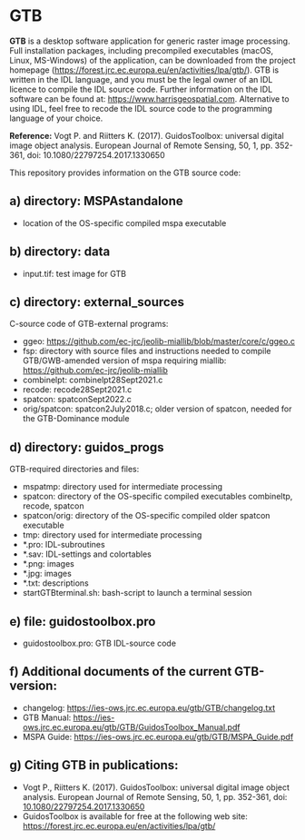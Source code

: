 # GTB
**GTB** is a desktop software application for generic raster image processing. Full installation packages, including precompiled executables (macOS, Linux, MS-Windows) of the application, can be downloaded from the project homepage (https://forest.jrc.ec.europa.eu/en/activities/lpa/gtb/). GTB is written in the IDL language, and you must be the legal owner of an IDL licence to compile the IDL source code. Further information on the IDL software can be found at: https://www.harrisgeospatial.com. Alternative to using IDL, feel free to recode the IDL source code to the programming language of your choice.

**Reference:** Vogt P. and Riitters K. (2017). GuidosToolbox: universal digital image object analysis. European Journal of Remote Sensing, 50, 1, pp. 352-361, doi: 10.1080/22797254.2017.1330650


This repository provides information on the GTB source code:

a) directory: MSPAstandalone
-----------
-   location of the OS-specific compiled mspa executable

b) directory: data 
-----------
-   input.tif: test image for GTB

c) directory: external_sources
-------
C-source code of GTB-external programs:
-   ggeo: https://github.com/ec-jrc/jeolib-miallib/blob/master/core/c/ggeo.c
-   fsp: directory with source files and instructions needed to compile GTB/GWB-amended version of mspa requiring miallib: https://github.com/ec-jrc/jeolib-miallib
-   combinelpt: combinelpt28Sept2021.c
-   recode: recode28Sept2021.c
-   spatcon: spatconSept2022.c
-   orig/spatcon: spatcon2July2018.c; older version of spatcon, needed for the GTB-Dominance module

d) directory: guidos_progs
------
GTB-required directories and files:
-   mspatmp: directory used for intermediate processing
-   spatcon: directory of the OS-specific compiled executables combineltp, recode, spatcon
-   spatcon/orig: directory of the OS-specific compiled older spatcon executable
-   tmp: directory used for intermediate processing
-   *.pro: IDL-subroutines
-   *.sav: IDL-settings and colortables
-   *.png: images
-   *.jpg: images
-   *.txt: descriptions
-   startGTBterminal.sh: bash-script to launch a terminal session 

e) file: guidostoolbox.pro
------
-   guidostoolbox.pro: GTB IDL-source code

f) Additional documents of the current GTB-version:
-----
-   changelog: https://ies-ows.jrc.ec.europa.eu/gtb/GTB/changelog.txt
-   GTB Manual: https://ies-ows.jrc.ec.europa.eu/gtb/GTB/GuidosToolbox_Manual.pdf
-   MSPA Guide: https://ies-ows.jrc.ec.europa.eu/gtb/GTB/MSPA_Guide.pdf

g) Citing GTB in publications:
-----
-   Vogt P., Riitters K. (2017). GuidosToolbox: universal digital image object analysis. European Journal of Remote Sensing, 50, 1, pp. 352-361, doi: [10.1080/22797254.2017.1330650](https://doi.org/10.1080/22797254.2017.1330650)
-   GuidosToolbox is available for free at the following web site: https://forest.jrc.ec.europa.eu/en/activities/lpa/gtb/

